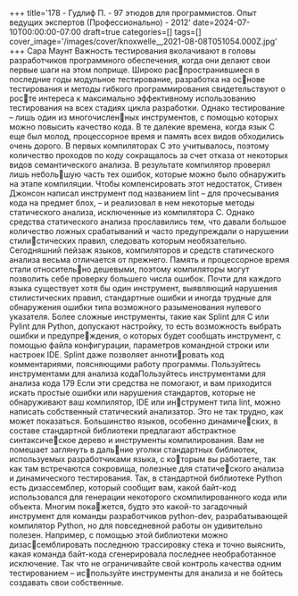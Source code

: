 +++
title='178 - Гудлиф П. - 97 этюдов для программистов. Опыт ведущих экспертов (Профессионально) - 2012'
date=2024-07-10T00:00:00-07:00
draft=true
categories=[]
tags=[]
cover_image='/images/cover/knoxwelle__2021-08-08T051054.000Z.jpg'
+++
Сара Маунт
Важ­ность тес­ти­ро­ва­ния вколачивают в головы разработчиков программного 
обеспечения, когда они делают свои первые шаги на этом поприще. Широко распространившиеся в последние годы модульное тестирование, разработка на основе тестирования и методы гибкого программирования свидетельствуют о росте интереса к максимально эффективному использованию тестирования на всех 
стадиях цикла разработки. Однако тестирование – лишь один из многочисленных инструментов, с помощью которых можно повысить качество кода.
В те далекие времена, когда язык C еще был молод, процессорное время и память 
всех видов обходились очень дорого. В первых компиляторах C это учитывалось, 
поэтому количество проходов по коду сокращалось за счет отказа от некоторых 
видов семантического анализа. В результате компилятор проверял лишь небольшую часть тех ошибок, которые можно было обнаружить на этапе компиляции.
Чтобы компенсировать этот недостаток, Стивен Джонсон написал инструмент 
под названием lint – для прочесывания кода на предмет блох, – и реализовал 
в нем некоторые методы статического анализа, исключенные из компилятора C. 
Однако средства статического анализа прославились тем, что давали большое 
количество ложных срабатываний и часто предупреждали о нарушении стилистических правил, следовать которым необязательно.
Сегодняшний пейзаж языков, компиляторов и средств статического анализа 
весьма отличается от прежнего. Память и процессорное время стали относительно дешевыми, поэтому компиляторы могут позволить себе проверку большего 
числа ошибок. Почти для каждого языка существует хотя бы один инструмент, 
выявляющий нарушения стилистических правил, стандартные ошибки и иногда 
трудные для обнаружения ошибки типа возможного разыменования нулевого 
указателя. Более сложные инструменты, такие как Splint для C или Pylint для 
Python, допускают настройку, то есть возможность выбрать ошибки и предупреждения, о которых будет сообщать инструмент, с помощью файла конфигурации, 
параметров командной строки или настроек IDE. Splint даже позволяет аннотировать код комментариями, поясняющими работу программы.
Пользуйтесь инструментами 
для анализа кодаПользуйтесь инструментами для анализа кода 179
Если эти средства не помогают, и вам приходится искать простые ошибки или 
нарушения стандартов, которые не обнаруживают ваш компилятор, IDE или инструмент типа lint, можно написать собственный статический анализатор. Это 
не так трудно, как может показаться. Большинство языков, особенно динамических, в составе стандартной библиотеки предлагают абстрактное синтаксическое дерево и инструменты компилирования. Вам не помешает заглянуть в дальние уголки стандартных библиотек, используемых разработчиками языка, с которым вы работаете, так как там встречаются сокровища, полезные для статического анализа и динамического тестирования. Так, в стандартной библиотеке 
Python есть дизассемблер, который сообщит вам, какой байт-код использовался 
для генерации некоторого скомпилированного кода или объекта. Многим покажется, будто это какой-то загадочный инструмент для команды разработчиков 
python-dev, разрабатывающей компилятор Python, но для повседневной работы 
он удивительно полезен. Например, с помощью этой библиотеки можно дизассемблировать последнюю трассировку стека и точно выяснить, какая команда 
байт-кода сгенерировала последнее необработанное исключение.
Так что не ограничивайте свой контроль качества одним тестированием – используйте инструменты для анализа и не бойтесь создавать свои собственные.